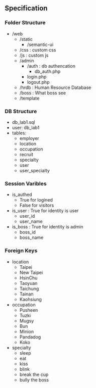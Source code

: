 
## Specification

### Folder Structure

+ /web
  + /static
    + /semantic-ui
  + /css : custom css
  + /js : custom js
  + /admin
    + /auth : db authencation
      + db_auth.php
    + login.php
    + logout.php
  + /hrdb : Human Resource Database
  + /boss : What boss see
  + /template

### DB Structure

+ db_lab1.sql
+ user: db_lab1
+ tables:
    + employer
    + location
    + occupation
    + recruit
    + specialty
    + user
    + user_specialty

### Session Varibles
  + is_authed
    + True for logined
    + False for visitors
  + is_user : True for identity is user
    + user_id
    + user_name
  + is_boss : True for identity is admin
    + boss_id
    + boss_name

### Foreign Keys
+ location
    + Taipei
    + New Taipei
    + HsinChu
    + Taoyuan
    + Taichung
    + Tainan
    + Kaohsiung
+ occupation
    + Pusheen
    + Tuzki
    + Mugsy
    + Bun
    + Minion
    + Pandadog
    + Koko
+ specialty
    + sleep
    + eat
    + kiss
    + blink
    + break the cup
    + bully the boss
